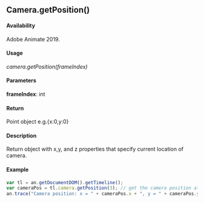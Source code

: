 ## Camera.getPosition()

#### Availability

Adobe Animate 2019.

#### Usage

*camera.getPosition(frameIndex)*

#### Parameters

**frameIndex**: int

#### Return

Point object
e.g.{x:0,y:0}

#### Description

Return object with x,y, and z properties that specify current location of camera.

#### Example

```javascript
var tl = an.getDocumentDOM().getTimeline();
var cameraPos = tl.camera.getPosition(3); // get the camera position at 4th frame in timeline
an.trace("Camera position: x = " + cameraPos.x + ", y = " + cameraPos.y);
```
